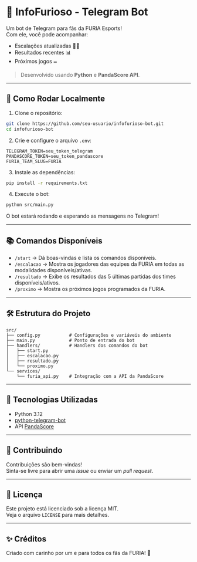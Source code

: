# 🐾 InfoFurioso - Telegram Bot

Um bot de Telegram para fãs da FURIA Esports!  
Com ele, você pode acompanhar:

- Escalações atualizadas 🧒‍♂️  
- Resultados recentes 📊  
- Próximos jogos 🗕️

> Desenvolvido usando **Python** e **PandaScore API**.

---

## 🚀 Como Rodar Localmente

1. Clone o repositório:
```bash
git clone https://github.com/seu-usuario/infofurioso-bot.git
cd infofurioso-bot
```

2. Crie e configure o arquivo `.env`:
```
TELEGRAM_TOKEN=seu_token_telegram
PANDASCORE_TOKEN=seu_token_pandascore
FURIA_TEAM_SLUG=FURIA
```

3. Instale as dependências:
```bash
pip install -r requirements.txt
```

4. Execute o bot:
```bash
python src/main.py
```

O bot estará rodando e esperando as mensagens no Telegram!

---

## 📚 Comandos Disponíveis

- `/start` → Dá boas-vindas e lista os comandos disponíveis.
- `/escalacao` → Mostra os jogadores das equipes da FURIA em todas as modalidades disponíveis/ativas.
- `/resultado` → Exibe os resultados das 5 últimas partidas dos times disponíveis/ativos.
- `/proximo` → Mostra os próximos jogos programados da FURIA.

---

## 🛠 Estrutura do Projeto

```
src/
├── config.py           # Configurações e variáveis do ambiente
├── main.py             # Ponto de entrada do bot
├── handlers/           # Handlers dos comandos do bot
│   ├── start.py
│   ├── escalacao.py
│   ├── resultado.py
│   └── proximo.py
└── services/
    └── furia_api.py    # Integração com a API da PandaScore
```

---

## 🧹 Tecnologias Utilizadas

- Python 3.12
- [python-telegram-bot](https://github.com/python-telegram-bot/python-telegram-bot)
- API [PandaScore](https://developers.pandascore.co/)

---

## 🤝 Contribuindo

Contribuições são bem-vindas!  
Sinta-se livre para abrir uma _issue_ ou enviar um _pull request_.

---

## 📜 Licença

Este projeto está licenciado sob a licença MIT.  
Veja o arquivo `LICENSE` para mais detalhes.

---

## ✨ Créditos

Criado com carinho por um e para todos os fãs da FURIA! 🖤

